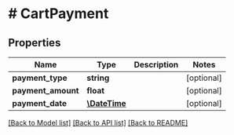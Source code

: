 # # CartPayment

## Properties

Name | Type | Description | Notes
------------ | ------------- | ------------- | -------------
**payment_type** | **string** |  | [optional] 
**payment_amount** | **float** |  | [optional] 
**payment_date** | [**\DateTime**](\DateTime.md) |  | [optional] 

[[Back to Model list]](../../README.md#documentation-for-models) [[Back to API list]](../../README.md#documentation-for-api-endpoints) [[Back to README]](../../README.md)


